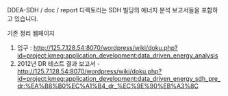 DDEA-SDH / doc / report 디렉토리는 SDH 빌딩의 에너지 분석 보고서들을 포함하고 있습니다. 

기존 정리 웹페이지 
  1. 입구 : http://125.7.128.54:8070/wordpress/wiki/doku.php?id=project:kmeg:application_development:data_driven_energy_analysis
  1. 2012년 DR 테스트 결과 보고서
    - http://125.7.128.54:8070/wordpress/wiki/doku.php?id=project:kmeg:application_development:data_driven_energy_sdh_pre_dr:%EA%B8%B0%EC%A1%B4_dr_%EC%9E%90%EB%A3%8C

